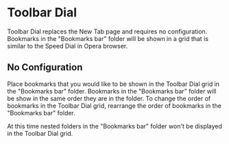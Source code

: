 # Toolbar Dial

Toolbar Dial replaces the New Tab page and requires no configuration. Bookmarks in the "Bookmarks bar" folder will be shown in a grid that is similar to the Speed Dial in Opera browser.

## No Configuration

Place bookmarks that you would like to be shown in the Toolbar Dial grid in the "Bookmarks bar" folder. Bookmarks in the "Bookmarks bar" folder will be show in the same order they are in the folder. To change the order of bookmarks in the Toolbar Dial grid, rearrange the order of bookmarks in the "Bookmarks bar" folder.

At this time nested folders in the "Bookmarks bar" folder won't be displayed in the Toolbar Dial grid.
